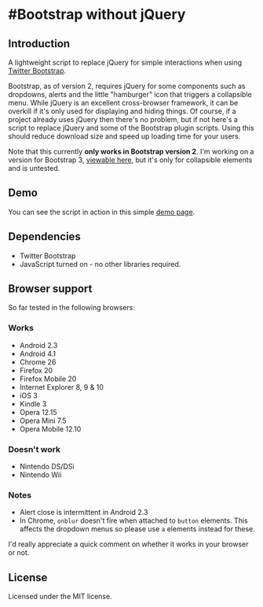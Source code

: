 #Bootstrap without jQuery
========================

## Introduction

A lightweight script to replace jQuery for simple interactions when using [Twitter Bootstrap](http://twitter.github.io/bootstrap/).

Bootstrap, as of version 2, requires jQuery for some components such as dropdowns, alerts and the little "hamburger" icon that triggers a collapsible menu. While jQuery is an excellent cross-browser framework, it can be overkill if it's only used for displaying and hiding things. Of course, if a project already uses jQuery then there's no problem, but if not here's a script to replace jQuery and some of the Bootstrap plugin scripts. Using this should reduce download size and speed up loading time for your users.

Note that this currently **only works in Bootstrap version 2**. I'm working on a version for Bootstrap 3, [viewable here](https://tagawa.github.io/bootstrap-without-jquery/bootstrap3/demo/), but it's only for collapsible elements and is untested.

## Demo

You can see the script in action in this simple [demo page](https://tagawa.github.io/bootstrap-without-jquery/bootstrap2/demo/).

## Dependencies

- Twitter Bootstrap
- JavaScript turned on - no other libraries required.

## Browser support

So far tested in the following browsers:

### Works

- Android 2.3
- Android 4.1
- Chrome 26
- Firefox 20
- Firefox Mobile 20
- Internet Explorer 8, 9 & 10
- iOS 3
- Kindle 3
- Opera 12.15
- Opera Mini 7.5
- Opera Mobile 12.10

### Doesn't work

- Nintendo DS/DSi
- Nintendo Wii

### Notes

- Alert close is intermittent in Android 2.3
- In Chrome, `onblur` doesn't fire when attached to `button` elements. This affects the dropdown menus so please use `a` elements instead for these.

I'd really appreciate a quick comment on whether it works in your browser or not.

## License

Licensed under the MIT license.
